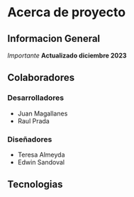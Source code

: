 # Acerca de proyecto 
## Informacion General
*Importante*
**Actualizado diciembre 2023**
## Colaboradores
### Desarrolladores
* Juan Magallanes
* Raul Prada
### Diseñadores
* Teresa Almeyda
* Edwin Sandoval
## Tecnologias